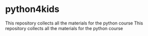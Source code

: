 # python4kids
This repository collects all the materials for the python course
This repository collects all the materials for the python course
